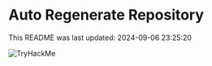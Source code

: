 # Auto Regenerate Repository

This README was last updated: 2024-09-06 23:25:20

 ![TryHackMe](https://tryhackme.com/badge/533634)